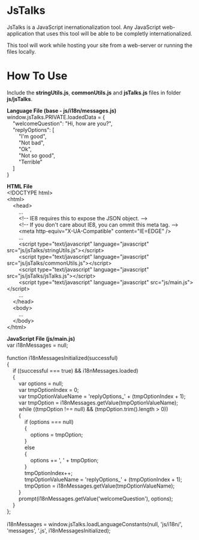 JsTalks
=======

JsTalks is a JavaScript inernationalization tool.
Any JavaScript web-application that uses this tool will be able to be completly internationalized.

This tool will work while hosting your site from a web-server or running the files locally.



How To Use
==========

Include the <b>stringUtils.js</b>, <b>commonUtils.js</b> and <b>jsTalks.js</b> files in folder <b>js/jsTalks</b>.

<b>Language File (base - js/i18n/messages.js)</b>
<br />
window.jsTalks.PRIVATE.loadedData = {
<br />
&nbsp;&nbsp;&nbsp;&nbsp;"welcomeQuestion": "Hi, how are you?",
<br />
&nbsp;&nbsp;&nbsp;&nbsp;"replyOptions": [
<br />
&nbsp;&nbsp;&nbsp;&nbsp;&nbsp;&nbsp;&nbsp;&nbsp;"I'm good",
<br />
&nbsp;&nbsp;&nbsp;&nbsp;&nbsp;&nbsp;&nbsp;&nbsp;"Not bad",
<br />
&nbsp;&nbsp;&nbsp;&nbsp;&nbsp;&nbsp;&nbsp;&nbsp;"Ok",
<br />
&nbsp;&nbsp;&nbsp;&nbsp;&nbsp;&nbsp;&nbsp;&nbsp;"Not so good",
<br />
&nbsp;&nbsp;&nbsp;&nbsp;&nbsp;&nbsp;&nbsp;&nbsp;"Terrible"
<br />
&nbsp;&nbsp;&nbsp;&nbsp;]
<br />
}

<b>HTML File</b>
<br />
&lt;!DOCTYPE html&gt;
<br />
&lt;html&gt;
<br />
&nbsp;&nbsp;&nbsp;&nbsp;&lt;head&gt;
<br />
&nbsp;&nbsp;&nbsp;&nbsp;&nbsp;&nbsp;&nbsp;&nbsp;...
<br />
&nbsp;&nbsp;&nbsp;&nbsp;&nbsp;&nbsp;&nbsp;&nbsp;&lt;!-- IE8 requires this to expose the JSON object. -->
<br />
&nbsp;&nbsp;&nbsp;&nbsp;&nbsp;&nbsp;&nbsp;&nbsp;&lt;!-- If you don't care about IE8, you can ommit this meta tag. -->
<br />
&nbsp;&nbsp;&nbsp;&nbsp;&nbsp;&nbsp;&nbsp;&nbsp;&lt;meta http-equiv="X-UA-Compatible" content="IE=EDGE" /&gt;
<br />
&nbsp;&nbsp;&nbsp;&nbsp;&nbsp;&nbsp;&nbsp;&nbsp;...
<br />
&nbsp;&nbsp;&nbsp;&nbsp;&nbsp;&nbsp;&nbsp;&nbsp;&lt;script type="text/javascript" language="javascript" src="js/jsTalks/stringUtils.js"&gt;&lt;/script&gt;
<br />
&nbsp;&nbsp;&nbsp;&nbsp;&nbsp;&nbsp;&nbsp;&nbsp;&lt;script type="text/javascript" language="javascript" src="js/jsTalks/commonUtils.js"&gt;&lt;/script&gt;
<br />
&nbsp;&nbsp;&nbsp;&nbsp;&nbsp;&nbsp;&nbsp;&nbsp;&lt;script type="text/javascript" language="javascript" src="js/jsTalks/jsTalks.js"&gt;&lt;/script&gt;
<br />
&nbsp;&nbsp;&nbsp;&nbsp;&nbsp;&nbsp;&nbsp;&nbsp;&lt;script type="text/javascript" language="javascript" src="js/main.js"&gt;&lt;/script&gt;
<br />
&nbsp;&nbsp;&nbsp;&nbsp;&nbsp;&nbsp;&nbsp;&nbsp;...
<br />
&nbsp;&nbsp;&nbsp;&nbsp;&lt;/head&gt;
<br />
&nbsp;&nbsp;&nbsp;&nbsp;&lt;body&gt;
<br />
&nbsp;&nbsp;&nbsp;&nbsp;&nbsp;&nbsp;&nbsp;&nbsp;...
<br />
&nbsp;&nbsp;&nbsp;&nbsp;&lt;/body&gt;
<br />
&lt;/html&gt;

<b>JavaScript File (js/main.js)</b>
<br />
var i18nMessages = null;
<br />
<br />
function i18nMessagesInitialized(successful)
<br />
{
<br />
&nbsp;&nbsp;&nbsp;&nbsp;if ((successful === true) && i18nMessages.loaded)
<br />
&nbsp;&nbsp;&nbsp;&nbsp;{
<br />
&nbsp;&nbsp;&nbsp;&nbsp;&nbsp;&nbsp;&nbsp;&nbsp;var options = null;
<br />
&nbsp;&nbsp;&nbsp;&nbsp;&nbsp;&nbsp;&nbsp;&nbsp;var tmpOptionIndex = 0;
<br />
&nbsp;&nbsp;&nbsp;&nbsp;&nbsp;&nbsp;&nbsp;&nbsp;var tmpOptionValueName = 'replyOptions_' + (tmpOptionIndex + 1);
<br />
&nbsp;&nbsp;&nbsp;&nbsp;&nbsp;&nbsp;&nbsp;&nbsp;var tmpOption = i18nMessages.getValue(tmpOptionValueName);
<br />
&nbsp;&nbsp;&nbsp;&nbsp;&nbsp;&nbsp;&nbsp;&nbsp;while ((tmpOption !== null) && (tmpOption.trim().length > 0))
<br />
&nbsp;&nbsp;&nbsp;&nbsp;&nbsp;&nbsp;&nbsp;&nbsp;{
<br />
&nbsp;&nbsp;&nbsp;&nbsp;&nbsp;&nbsp;&nbsp;&nbsp;&nbsp;&nbsp;&nbsp;&nbsp;if (options === null)
<br />
&nbsp;&nbsp;&nbsp;&nbsp;&nbsp;&nbsp;&nbsp;&nbsp;&nbsp;&nbsp;&nbsp;&nbsp;{
<br />
&nbsp;&nbsp;&nbsp;&nbsp;&nbsp;&nbsp;&nbsp;&nbsp;&nbsp;&nbsp;&nbsp;&nbsp;&nbsp;&nbsp;&nbsp;&nbsp;options = tmpOption;
<br />
&nbsp;&nbsp;&nbsp;&nbsp;&nbsp;&nbsp;&nbsp;&nbsp;&nbsp;&nbsp;&nbsp;&nbsp;}
<br />
&nbsp;&nbsp;&nbsp;&nbsp;&nbsp;&nbsp;&nbsp;&nbsp;&nbsp;&nbsp;&nbsp;&nbsp;else
<br />
&nbsp;&nbsp;&nbsp;&nbsp;&nbsp;&nbsp;&nbsp;&nbsp;&nbsp;&nbsp;&nbsp;&nbsp;{
<br />
&nbsp;&nbsp;&nbsp;&nbsp;&nbsp;&nbsp;&nbsp;&nbsp;&nbsp;&nbsp;&nbsp;&nbsp;&nbsp;&nbsp;&nbsp;&nbsp;options += ', ' + tmpOption;
<br />
&nbsp;&nbsp;&nbsp;&nbsp;&nbsp;&nbsp;&nbsp;&nbsp;&nbsp;&nbsp;&nbsp;&nbsp;}
<br />
&nbsp;&nbsp;&nbsp;&nbsp;&nbsp;&nbsp;&nbsp;&nbsp;&nbsp;&nbsp;&nbsp;&nbsp;tmpOptionIndex++;
<br />
&nbsp;&nbsp;&nbsp;&nbsp;&nbsp;&nbsp;&nbsp;&nbsp;&nbsp;&nbsp;&nbsp;&nbsp;tmpOptionValueName = 'replyOptions_' + (tmpOptionIndex + 1);
<br />
&nbsp;&nbsp;&nbsp;&nbsp;&nbsp;&nbsp;&nbsp;&nbsp;&nbsp;&nbsp;&nbsp;&nbsp;tmpOption = i18nMessages.getValue(tmpOptionValueName);
<br />
&nbsp;&nbsp;&nbsp;&nbsp;&nbsp;&nbsp;&nbsp;&nbsp;}
<br />
&nbsp;&nbsp;&nbsp;&nbsp;&nbsp;&nbsp;&nbsp;&nbsp;prompt(i18nMessages.getValue('welcomeQuestion'), options);
<br />
&nbsp;&nbsp;&nbsp;&nbsp;}
<br />
};
<br />
<br />
i18nMessages = window.jsTalks.loadLanguageConstants(null, 'js/i18n/', 'messages', '.js', i18nMessagesInitialized);
